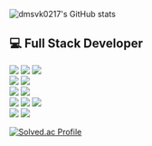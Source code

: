 ![dmsvk0217's GitHub stats](https://github-readme-stats.vercel.app/api?username=dmsvk0217&show_icons=true&theme=merko)

## 💻 Full Stack Developer

![](https://img.shields.io/badge/HTML5-E34F26?style=flat-square&logo=HTML5&logoColor=white)
![](https://img.shields.io/badge/CSS3-1572B6?style=flat-square&logo=CSS3&logoColor=white)
![](https://img.shields.io/badge/Javascript-F7DF1E?style=flat-square&logo=JavaScript&logoColor=black)
<br>
![](https://img.shields.io/badge/React-61DAFB?style=flat-square&logo=React&logoColor=black)
![](https://img.shields.io/badge/Redux-764ABC?style=flat-square&logo=Redux&logoColor=white)
<br>
![](https://img.shields.io/badge/node.js-339933?style=flat-square&logo=Node.js&logoColor=white)
![](https://img.shields.io/badge/express-000000?style=flat-square&logo=express&logoColor=white)
<br>
![](https://img.shields.io/badge/mysql-4479A1?style=flat-square&logo=mysql&logoColor=white)
![](https://img.shields.io/badge/mongoDB-47A248?style=flat-square&logo=MongoDB&logoColor=white)
![](https://img.shields.io/badge/firebase-FFCA28?style=flat-square&logo=firebase&logoColor=white)
<br>
![](https://img.shields.io/badge/github-181717?style=flat-square&logo=github&logoColor=white)
![](https://img.shields.io/badge/git-F05032?style=flat-square&logo=git&logoColor=white)

[![Solved.ac Profile](http://mazassumnida.wtf/api/v2/generate_badge?boj=dmsvk5661)](https://solved.ac/dmsvk5661/)
